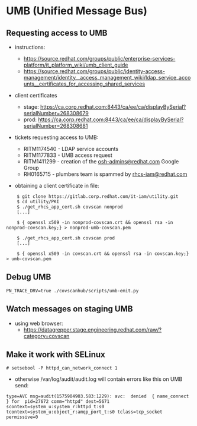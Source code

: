 # UMB (Unified Message Bus)


## Requesting access to UMB
- instructions:
    - https://source.redhat.com/groups/public/enterprise-services-platform/it_platform_wiki/umb_client_guide
    - https://source.redhat.com/groups/public/identity-access-management/identity__access_management_wiki/ldap_service_accounts__certificates_for_accessing_shared_services

- client certificates
    - stage: https://ca.corp.redhat.com:8443/ca/ee/ca/displayBySerial?serialNumber=268308679
    - prod:  https://ca.corp.redhat.com:8443/ca/ee/ca/displayBySerial?serialNumber=268308681

- tickets requesting access to UMB:
    - RITM1174540 - LDAP service accounts
    - RITM1177833 - UMB access request
    - RITM1411299 - creation of the osh-admins@redhat.com Google Group
    - RH0165715 - plumbers team is spammed by rhcs-iam@redhat.com

- obtaining a client certificate in file:
```
    $ git clone https://gitlab.corp.redhat.com/it-iam/utility.git
    $ cd utility/PKI
    $ ./get_rhcs_app_cert.sh covscan nonprod
    [...]

    $ { openssl x509 -in nonprod-covscan.crt && openssl rsa -in nonprod-covscan.key;} > nonprod-umb-covscan.pem

    $ ./get_rhcs_app_cert.sh covscan prod
    [...]

    $ { openssl x509 -in covscan.crt && openssl rsa -in covscan.key;} > umb-covscan.pem
```

## Debug UMB
```
PN_TRACE_DRV=true ./covscanhub/scripts/umb-emit.py
```

## Watch messages on staging UMB
- using web browser:
    - https://datagrepper.stage.engineering.redhat.com/raw/?category=covscan


## Make it work with SELinux
```
# setsebool -P httpd_can_network_connect 1
```

- otherwise /var/log/audit/audit.log will contain errors like this on UMB send:
```
type=AVC msg=audit(1575904903.583:1229): avc:  denied  { name_connect } for  pid=27672 comm="httpd" dest=5671 scontext=system_u:system_r:httpd_t:s0 tcontext=system_u:object_r:amqp_port_t:s0 tclass=tcp_socket permissive=0
```

